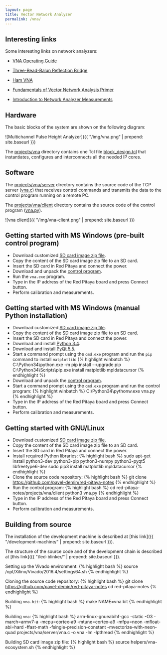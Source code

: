 ```yaml
---
layout: page
title: Vector Network Analyzer 
permalink: /vna/
---
```


Interesting links
-----

Some interesting links on network analyzers:

 - [VNA Operating Guide](http://www.wetterlin.org/sam/SA/Operation/VNA_Guide.pdf)

 - [Three-Bead-Balun Reflection Bridge](http://www.wetterlin.org/sam/Reflection/3BeadBalunBridge.pdf)
 
 - [Ham VNA](http://dxatlas.com/HamVNA)

 - [Fundamentals of Vector Network Analysis Primer](http://rohde-schwarz-scopes.com/designcon/VNA%20fundamentals%20primer.pdf)

 - [Introduction to Network Analyzer Measurements](http://download.ni.com/evaluation/rf/Introduction_to_Network_Analyzer_Measurements.pdf)

Hardware
-----

The basic blocks of the system are shown on the following diagram:

![Multichannel Pulse Height Analyzer]({{ "/img/vna.png" | prepend: site.baseurl }})

The [projects/vna](https://github.com/pavel-demin/red-pitaya-notes/tree/master/projects/vna) directory contains one Tcl file [block_design.tcl](https://github.com/pavel-demin/red-pitaya-notes/blob/master/projects/vna/block_design.tcl) that instantiates, configures and interconnects all the needed IP cores.

Software
-----

The [projects/vna/server](https://github.com/pavel-demin/red-pitaya-notes/tree/master/projects/vna/server) directory contains the source code of the TCP server ([vna.c](https://github.com/pavel-demin/red-pitaya-notes/blob/master/projects/vna/server/vna.c)) that receives control commands and transmits the data to the control program running on a remote PC.

The [projects/vna/client](https://github.com/pavel-demin/red-pitaya-notes/tree/master/projects/vna/client) directory contains the source code of the control program ([vna.py](https://github.com/pavel-demin/red-pitaya-notes/blob/master/projects/vna/client/vna.py)).

![vna client]({{ "/img/vna-client.png" | prepend: site.baseurl }})

Getting started with MS Windows (pre-built control program)
-----

 - Download customized [SD card image zip file](https://www.dropbox.com/sh/5fy49wae6xwxa8a/AACaGYcNoWFKjqUksq8rAod-a/vna/ecosystem-0.95-1-6deb253-vna.zip?dl=1).
 - Copy the content of the SD card image zip file to an SD card.
 - Insert the SD card in Red Pitaya and connect the power.
 - Download and unpack the [control program](https://www.dropbox.com/sh/5fy49wae6xwxa8a/AADGRRovDF-rmVXGGm5y1hIra/vna/vna-win32-20161213.zip?dl=1).
 - Run the `vna.exe` program.
 - Type in the IP address of the Red Pitaya board and press Connect button.
 - Perform calibration and measurements.

Getting started with MS Windows (manual Python installation)
-----

 - Download customized [SD card image zip file](https://www.dropbox.com/sh/5fy49wae6xwxa8a/AACaGYcNoWFKjqUksq8rAod-a/vna/ecosystem-0.95-1-6deb253-vna.zip?dl=1).
 - Copy the content of the SD card image zip file to an SD card.
 - Insert the SD card in Red Pitaya and connect the power.
 - Download and install [Python 3.4](https://www.python.org/ftp/python/3.4.4/python-3.4.4.msi).
 - Download and install [PyQt 5.5](http://download.sourceforge.net/project/pyqt/PyQt5/PyQt-5.5.1/PyQt5-5.5.1-gpl-Py3.4-Qt5.5.1-x32.exe).
 - Start a command prompt using the `cmd.exe` program and run the `pip` command to install `matplotlib`:
{% highlight winbatch %}
C:\Python34\python.exe -m pip install --upgrade pip
C:\Python34\Scripts\pip.exe install matplotlib mpldatacursor
{% endhighlight %}
 - Download and unpack the [control program](https://www.dropbox.com/sh/5fy49wae6xwxa8a/AAD7bIejuKXAr5im152FWcw_a/vna/vna-python3-20161213.zip?dl=1).
 - Start a command prompt using the `cmd.exe` program and run the control program:
{% highlight winbatch %}
C:\Python34\pythonw.exe vna.py
{% endhighlight %}
 - Type in the IP address of the Red Pitaya board and press Connect button.
 - Perform calibration and measurements.

Getting started with GNU/Linux
-----

 - Download customized [SD card image zip file](https://www.dropbox.com/sh/5fy49wae6xwxa8a/AACaGYcNoWFKjqUksq8rAod-a/vna/ecosystem-0.95-1-6deb253-vna.zip?dl=1).
 - Copy the content of the SD card image zip file to an SD card.
 - Insert the SD card in Red Pitaya and connect the power.
 - Install required Python libraries:
{% highlight bash %}
sudo apt-get install python3-dev python3-pip python3-numpy python3-pyqt5 libfreetype6-dev
sudo pip3 install matplotlib mpldatacursor
{% endhighlight %}
 - Clone the source code repository:
{% highlight bash %}
git clone https://github.com/pavel-demin/red-pitaya-notes
{% endhighlight %}
 - Run the control program:
{% highlight bash %}
cd red-pitaya-notes/projects/vna/client
python3 vna.py
{% endhighlight %}
 - Type in the IP address of the Red Pitaya board and press Connect button.
 - Perform calibration and measurements.

Building from source
-----

The installation of the development machine is described at [this link]({{ "/development-machine/" | prepend: site.baseurl }}).

The structure of the source code and of the development chain is described at [this link]({{ "/led-blinker/" | prepend: site.baseurl }}).

Setting up the Vivado environment:
{% highlight bash %}
source /opt/Xilinx/Vivado/2016.4/settings64.sh
{% endhighlight %}

Cloning the source code repository:
{% highlight bash %}
git clone https://github.com/pavel-demin/red-pitaya-notes
cd red-pitaya-notes
{% endhighlight %}

Building `vna.bit`:
{% highlight bash %}
make NAME=vna bit
{% endhighlight %}

Building `vna`:
{% highlight bash %}
arm-linux-gnueabihf-gcc -static -O3 -march=armv7-a -mcpu=cortex-a9 -mtune=cortex-a9 -mfpu=neon -mfloat-abi=hard -ffast-math -fsingle-precision-constant -mvectorize-with-neon-quad projects/vna/server/vna.c -o vna -lm -lpthread
{% endhighlight %}

Building SD card image zip file:
{% highlight bash %}
source helpers/vna-ecosystem.sh
{% endhighlight %}
